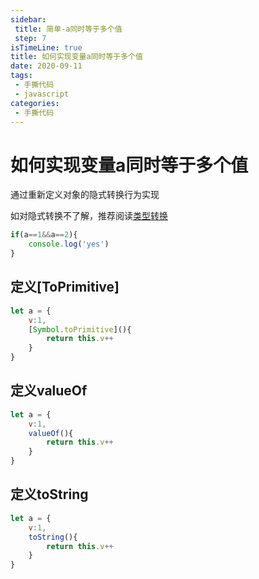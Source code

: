 ```yaml
---
sidebar:
 title: 简单-a同时等于多个值
 step: 7
isTimeLine: true
title: 如何实现变量a同时等于多个值
date: 2020-09-11
tags:
 - 手撕代码
 - javascript
categories:
 - 手撕代码
---
```

# 如何实现变量a同时等于多个值

通过重新定义对象的隐式转换行为实现

如对隐式转换不了解，推荐阅读[类型转换](../../bigWeb/js/typeConvert.md)
```js
if(a==1&&a==2){
    console.log('yes')
}
```

## 定义[ToPrimitive]
```js
let a = {
    v:1,
    [Symbol.toPrimitive](){
        return this.v++
    }
}
```

## 定义valueOf
```js
let a = {
    v:1,
    valueOf(){
        return this.v++
    }
}
```

## 定义toString
```js
let a = {
    v:1,
    toString(){
        return this.v++
    }
}
```


<comment/>
<tongji/>